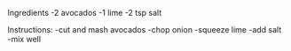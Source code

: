 Ingredients
-2 avocados
-1 lime
-2 tsp salt

Instructions:
-cut and mash avocados
-chop onion
-squeeze lime
-add salt
-mix well

